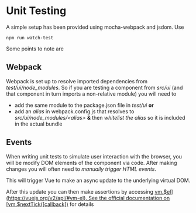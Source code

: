# Unit Testing

A simple setup has been provided using mocha-webpack and jsdom. Use

`npm run watch-test`

Some points to note are

## Webpack

Webpack is set up to resolve imported dependencies from _test/ui/node_modules_. So if you are testing a component from _src/ui_ (and that component in turn imports a non-relative module) you will need to

* add the same module to the package.json file in _test/ui_ __or__
* add an _alias_ in webpack.config.js that resolves to _src/ui/node_modules/&lt;alias&gt;_ __&amp;__ then _whitelist the alias_ so it is included in the actual bundle

## Events

When writing unit tests to simulate user interaction with the browser, you will be modify DOM elements of the component via code. After making changes  you will often need to _manually trigger HTML events_.

This will trigger Vue to make an async update to the underlying virtual DOM.

After this update you can then make assertions by accessing [vm.$el](https://vuejs.org/v2/api/#vm-el). See the official documentation on [vm.$nextTick([callback])](https://vuejs.org/v2/api/#vm-nextTick) for details